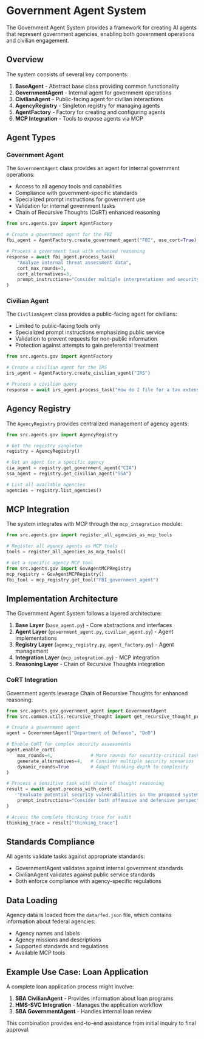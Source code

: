# Government Agent System

The Government Agent System provides a framework for creating AI agents that represent government agencies, enabling both government operations and civilian engagement.

## Overview

The system consists of several key components:

1. **BaseAgent** - Abstract base class providing common functionality
2. **GovernmentAgent** - Internal agent for government operations
3. **CivilianAgent** - Public-facing agent for civilian interactions
4. **AgencyRegistry** - Singleton registry for managing agents
5. **AgentFactory** - Factory for creating and configuring agents
6. **MCP Integration** - Tools to expose agents via MCP

## Agent Types

### Government Agent

The `GovernmentAgent` class provides an agent for internal government operations:

- Access to all agency tools and capabilities
- Compliance with government-specific standards
- Specialized prompt instructions for government use
- Validation for internal government tasks
- Chain of Recursive Thoughts (CoRT) enhanced reasoning

```python
from src.agents.gov import AgentFactory

# Create a government agent for the FBI
fbi_agent = AgentFactory.create_government_agent("FBI", use_cort=True)

# Process a government task with enhanced reasoning
response = await fbi_agent.process_task(
    "Analyze internal threat assessment data",
    cort_max_rounds=3,
    cort_alternatives=3,
    prompt_instructions="Consider multiple interpretations and security implications"
)
```

### Civilian Agent

The `CivilianAgent` class provides a public-facing agent for civilians:

- Limited to public-facing tools only
- Specialized prompt instructions emphasizing public service
- Validation to prevent requests for non-public information
- Protection against attempts to gain preferential treatment

```python
from src.agents.gov import AgentFactory

# Create a civilian agent for the IRS
irs_agent = AgentFactory.create_civilian_agent("IRS")

# Process a civilian query
response = await irs_agent.process_task("How do I file for a tax extension?")
```

## Agency Registry

The `AgencyRegistry` provides centralized management of agency agents:

```python
from src.agents.gov import AgencyRegistry

# Get the registry singleton
registry = AgencyRegistry()

# Get an agent for a specific agency
cia_agent = registry.get_government_agent("CIA")
ssa_agent = registry.get_civilian_agent("SSA")

# List all available agencies
agencies = registry.list_agencies()
```

## MCP Integration

The system integrates with MCP through the `mcp_integration` module:

```python
from src.agents.gov import register_all_agencies_as_mcp_tools

# Register all agency agents as MCP tools
tools = register_all_agencies_as_mcp_tools()

# Get a specific agency MCP tool
from src.agents.gov import GovAgentMCPRegistry
mcp_registry = GovAgentMCPRegistry()
fbi_tool = mcp_registry.get_tool("FBI_government_agent")
```

## Implementation Architecture

The Government Agent System follows a layered architecture:

1. **Base Layer** (`base_agent.py`) - Core abstractions and interfaces
2. **Agent Layer** (`government_agent.py`, `civilian_agent.py`) - Agent implementations
3. **Registry Layer** (`agency_registry.py`, `agent_factory.py`) - Agent management
4. **Integration Layer** (`mcp_integration.py`) - MCP integration
5. **Reasoning Layer** - Chain of Recursive Thoughts integration

### CoRT Integration

Government agents leverage Chain of Recursive Thoughts for enhanced reasoning:

```python
from src.agents.gov.government_agent import GovernmentAgent
from src.common.utils.recursive_thought import get_recursive_thought_processor

# Create a government agent
agent = GovernmentAgent("Department of Defense", "DoD")

# Enable CoRT for complex security assessments
agent.enable_cort(
    max_rounds=4,              # More rounds for security-critical tasks
    generate_alternatives=4,   # Consider multiple security scenarios
    dynamic_rounds=True        # Adapt thinking depth to complexity
)

# Process a sensitive task with chain of thought reasoning
result = await agent.process_with_cort(
    "Evaluate potential security vulnerabilities in the proposed system",
    prompt_instructions="Consider both offensive and defensive perspectives"
)

# Access the complete thinking trace for audit
thinking_trace = result["thinking_trace"]
```

## Standards Compliance

All agents validate tasks against appropriate standards:

- GovernmentAgent validates against internal government standards
- CivilianAgent validates against public service standards
- Both enforce compliance with agency-specific regulations

## Data Loading

Agency data is loaded from the `data/fed.json` file, which contains information about federal agencies:

- Agency names and labels
- Agency missions and descriptions
- Supported standards and regulations
- Available MCP tools

## Example Use Case: Loan Application

A complete loan application process might involve:

1. **SBA CivilianAgent** - Provides information about loan programs
2. **HMS-SVC Integration** - Manages the application workflow
3. **SBA GovernmentAgent** - Handles internal loan review

This combination provides end-to-end assistance from initial inquiry to final approval.